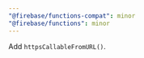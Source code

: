 ```yaml
---
"@firebase/functions-compat": minor
"@firebase/functions": minor
---
```


Add `httpsCallableFromURL()`.
